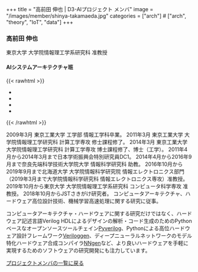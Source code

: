 +++
title = "高前田 伸也 | D3-AIプロジェクト メンバ"
image = "/images/member/shinya-takamaeda.jpg"
categories = ["arch"]  # ["arch", "theory", "IoT", "data"]
+++

### 高前田 伸也

東京大学 大学院情報理工学系研究科 准教授

#### AIシステムアーキテクチャ班

{{< rawhtml >}}
<ul class="list-inline social-icon mb-0">
  <li class="list-inline-item"><a href="https://sites.google.com/site/shinyaty/home" target="_blank"><i class="ti-link"></i></a></li>
  <li class="list-inline-item"><a href="https://twitter.com/shtaxxx" target="_blank"><i class="ti-twitter-alt"></i></a></li>
  <li class="list-inline-item"><a href="https://www.facebook.com/shinya.takamaedayamazaki" target="_blank"><i class="ti-facebook"></i></a></li>
  <li class="list-inline-item"><a href="https://github.com/shtaxxx" target="_blank"><i class="ti-github"></i></a></li>
</ul>
{{< /rawhtml >}}

2009年3月 東京工業大学 工学部 情報工学科卒業。
2011年3月 東京工業大学 大学院情報理工学研究科 計算工学専攻 修士課程修了。
2014年3月 東京工業大学 大学院情報理工学研究科 計算工学専攻 博士課程修了、博士（工学）。
2011年4月から2014年3月まで日本学術振興会特別研究員DC1。
2014年4月から2016年9月まで奈良先端科学技術大学院大学 情報科学研究科 助教。
2016年10月から2019年9月まで北海道大学 大学院情報科学研究院 情報エレクトロニクス部門（2019年3月まで大学院情報科学研究科 情報エレクトロニクス専攻）准教授。
2019年10月から東京大学 大学院情報理工学系研究科 コンピュータ科学専攻 准教授。
2018年10月からJSTさきがけ研究者。
コンピュータアーキテクチャ、ハードウェア高位設計技術、機械学習高速処理に関する研究に従事。

コンピュータアーキテクチャ・ハードウェアに関する研究だけではなく、ハードウェア記述言語Verilog HDLによるデザインの解析・コード生成のためのPythonベースなオープンソースツールチェイン[Pyverilog](https://github.com/PyHDI/Pyverilog)、Pythonによる高位ハードウェア設計フレームワーク[Veriloggen](https://github.com/PyHDI/veriloggen)、ディープニューラルネットワークのモデル特化ハードウェア合成コンパイラ[NNgen](https://github.com/NNgen/nngen)など、より良いハードウェアを手軽に実現するためのソフトウェアの研究開発にも注力しています。

[プロジェクトメンバの一覧に戻る](/members)
